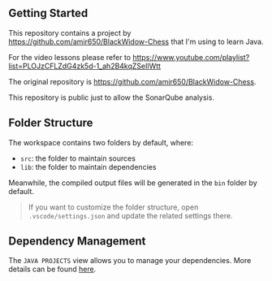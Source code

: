 ## Getting Started

This repository contains a project by https://github.com/amir650/BlackWidow-Chess that I'm using to learn Java.

For the video lessons please refer to https://www.youtube.com/playlist?list=PLOJzCFLZdG4zk5d-1_ah2B4kqZSeIlWtt

The original repository is https://github.com/amir650/BlackWidow-Chess.

This repository is public just to allow the SonarQube analysis.

## Folder Structure

The workspace contains two folders by default, where:

- `src`: the folder to maintain sources
- `lib`: the folder to maintain dependencies

Meanwhile, the compiled output files will be generated in the `bin` folder by default.

> If you want to customize the folder structure, open `.vscode/settings.json` and update the related settings there.

## Dependency Management

The `JAVA PROJECTS` view allows you to manage your dependencies. More details can be found [here](https://github.com/microsoft/vscode-java-dependency#manage-dependencies).

